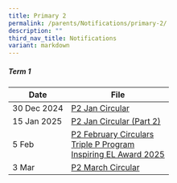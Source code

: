 ```yaml
---
title: Primary 2
permalink: /parents/Notifications/primary-2/
description: ""
third_nav_title: Notifications
variant: markdown
---
```

##### Term 1

| Date| File | 
| -------- | -------- |
|30 Dec 2024|[P2 Jan Circular](/files/Notification%202025/Pri%202/RGPS_N25_P2_001.pdf)|
|15 Jan 2025|[P2 Jan Circular (Part 2)](/files/Notification%202025/Pri%202/RGPS_N25_P2_003.pdf)|
|5 Feb|[P2 February Circulars](/files/Notification%202025/Pri%202/P2.pdf)<br>[Triple P Program](/files/Notification%202025/Pri%201/Triple_P_PG_Notification_Indicate_Interest_2025_Flyer.pdf)<br>[Inspiring EL Award 2025](/files/Notification%202025/Pri%201/Inspiring_EL_Award_2025.pdf)|
|3 Mar|[P2 March Circular](/files/Notification%202025/Pri%202/RGPS_N25_P2_005.pdf)